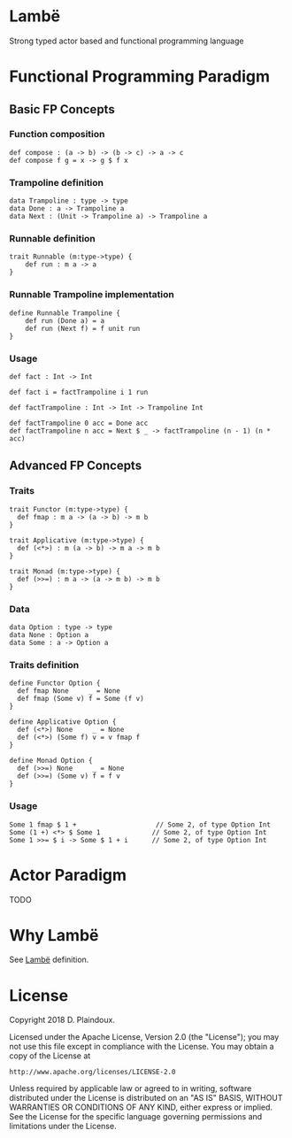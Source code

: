 # Lambë 

Strong typed actor based and functional programming language

# Functional Programming Paradigm

## Basic FP Concepts

### Function composition

```
def compose : (a -> b) -> (b -> c) -> a -> c
def compose f g = x -> g $ f x
```

### Trampoline definition

```
data Trampoline : type -> type
data Done : a -> Trampoline a
data Next : (Unit -> Trampoline a) -> Trampoline a
```
### Runnable definition

```
trait Runnable (m:type->type) {
    def run : m a -> a
}
```
### Runnable Trampoline implementation

```
define Runnable Trampoline {
    def run (Done a) = a
    def run (Next f) = f unit run
}
```

### Usage

```
def fact : Int -> Int

def fact i = factTrampoline i 1 run

def factTrampoline : Int -> Int -> Trampoline Int

def factTrampoline 0 acc = Done acc
def factTrampoline n acc = Next $ _ -> factTrampoline (n - 1) (n * acc)
```

## Advanced FP Concepts

### Traits

``` 
trait Functor (m:type->type) {
  def fmap : m a -> (a -> b) -> m b
}

trait Applicative (m:type->type) {
  def (<*>) : m (a -> b) -> m a -> m b
}

trait Monad (m:type->type) {
  def (>>=) : m a -> (a -> m b) -> m b
}
```

### Data

```
data Option : type -> type
data None : Option a
data Some : a -> Option a
```

### Traits definition

```
define Functor Option {
  def fmap None     _ = None
  def fmap (Some v) f = Some (f v)
}

define Applicative Option {
  def (<*>) None     _ = None
  def (<*>) (Some f) v = v fmap f
}

define Monad Option {
  def (>>=) None     _ = None
  def (>>=) (Some v) f = f v
}
```

### Usage

```
Some 1 fmap $ 1 +                    // Some 2, of type Option Int 
Some (1 +) <*> $ Some 1             // Some 2, of type Option Int 
Some 1 >>= $ i -> Some $ 1 + i      // Some 2, of type Option Int 
```

# Actor Paradigm

TODO

# Why Lambë

See [Lambë](http://tolkiengateway.net/wiki/Lambë) definition.

# License

Copyright 2018 D. Plaindoux.

Licensed under the Apache License, Version 2.0 (the "License");
you may not use this file except in compliance with the License.
You may obtain a copy of the License at

    http://www.apache.org/licenses/LICENSE-2.0

Unless required by applicable law or agreed to in writing, software
distributed under the License is distributed on an "AS IS" BASIS,
WITHOUT WARRANTIES OR CONDITIONS OF ANY KIND, either express or implied.
See the License for the specific language governing permissions and
limitations under the License.
